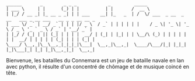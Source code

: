 ``` 
______       _        _ _ _            _         _____                                                  
| ___ \     | |      (_) | |          | |       /  __ \                                                 
| |_/ / __ _| |_ __ _ _| | | ___    __| |_   _  | /  \/ ___  _ __  _ __   ___ _ __ ___   __ _ _ __ __ _ 
| ___ \/ _` | __/ _` | | | |/ _ \  / _` | | | | | |    / _ \| '_ \| '_ \ / _ \ '_ ` _ \ / _` | '__/ _` |
| |_/ / (_| | || (_| | | | |  __/ | (_| | |_| | | \__/\ (_) | | | | | | |  __/ | | | | | (_| | | | (_| |
\____/ \__,_|\__\__,_|_|_|_|\___|  \__,_|\__,_|  \____/\___/|_| |_|_| |_|\___|_| |_| |_|\__,_|_|  \__,_|
 ```   

Bienvenue, les batailles du Connemara est un jeu de bataille navale en lan avec python, il résulte d'un concentré de chômage et de musique coincé en tête.
